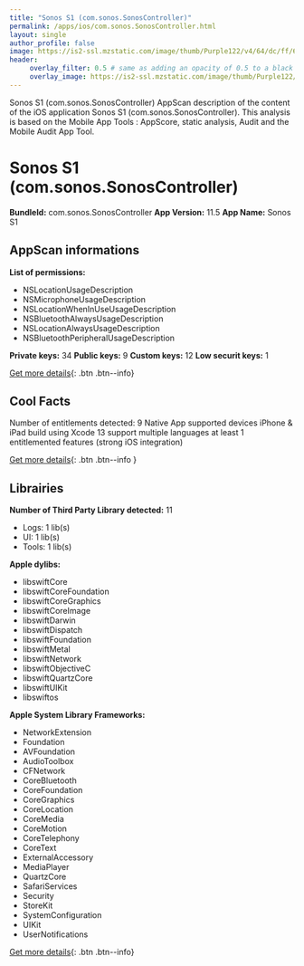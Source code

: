```yaml
---
title: "Sonos S1 (com.sonos.SonosController)"
permalink: /apps/ios/com.sonos.SonosController.html
layout: single
author_profile: false
image: https://is2-ssl.mzstatic.com/image/thumb/Purple122/v4/64/dc/ff/64dcff32-6061-a343-ba29-cbf56bdaa04e/AppIcon-0-0-1x_U007emarketing-0-0-0-7-0-0-sRGB-0-0-0-GLES2_U002c0-512MB-85-220-0-0.png/512x512bb.jpg
header: 
     overlay_filter: 0.5 # same as adding an opacity of 0.5 to a black background
     overlay_image: https://is2-ssl.mzstatic.com/image/thumb/Purple122/v4/64/dc/ff/64dcff32-6061-a343-ba29-cbf56bdaa04e/AppIcon-0-0-1x_U007emarketing-0-0-0-7-0-0-sRGB-0-0-0-GLES2_U002c0-512MB-85-220-0-0.png/512x512bb.jpg
---
```

Sonos S1 (com.sonos.SonosController) AppScan description of the content of the iOS application Sonos S1 (com.sonos.SonosController). This analysis is based on the Mobile App Tools : AppScore, static analysis, Audit and the Mobile Audit App Tool.

# Sonos S1 (com.sonos.SonosController)

**BundleId:** com.sonos.SonosController
**App Version:** 11.5
**App Name:** Sonos S1


## AppScan informations 

**List of permissions:** 
- NSLocationUsageDescription
- NSMicrophoneUsageDescription
- NSLocationWhenInUseUsageDescription
- NSBluetoothAlwaysUsageDescription
- NSLocationAlwaysUsageDescription
- NSBluetoothPeripheralUsageDescription
  
  
**Private keys:** 34
**Public keys:** 9
**Custom keys:** 12
**Low securit keys:** 1
  
[Get more details](/pricing.html){: .btn .btn--info}

## Cool Facts

Number of entitlements detected: 9
Native App
supported devices iPhone & iPad
build using Xcode 13
support multiple languages
at least 1 entitlemented features (strong iOS integration)
  
[Get more details](/pricing.html){: .btn .btn--info }

## Librairies 
**Number of Third Party Library detected:** 11
- Logs: 1 lib(s)
- UI: 1 lib(s)
- Tools: 1 lib(s)


**Apple dylibs:**
- libswiftCore
- libswiftCoreFoundation
- libswiftCoreGraphics
- libswiftCoreImage
- libswiftDarwin
- libswiftDispatch
- libswiftFoundation
- libswiftMetal
- libswiftNetwork
- libswiftObjectiveC
- libswiftQuartzCore
- libswiftUIKit
- libswiftos


**Apple System Library Frameworks:**
- NetworkExtension
- Foundation
- AVFoundation
- AudioToolbox
- CFNetwork
- CoreBluetooth
- CoreFoundation
- CoreGraphics
- CoreLocation
- CoreMedia
- CoreMotion
- CoreTelephony
- CoreText
- ExternalAccessory
- MediaPlayer
- QuartzCore
- SafariServices
- Security
- StoreKit
- SystemConfiguration
- UIKit
- UserNotifications


  
[Get more details](/pricing.html){: .btn .btn--info}


